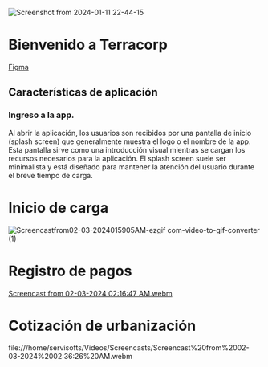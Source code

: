 ![Screenshot from 2024-01-11 22-44-15](https://github.com/Terracor-Bolivia/.github/assets/7370358/e05e167a-bb86-473b-837d-3317df14fc3d)

# Bienvenido a Terracorp


[Figma](https://www.figma.com/file/JN0jsdO9thzC03C1O1L0DA/Terracor?type=design&mode=design&t=DXA9L8wju3RCkw7G-0)

## Características de aplicación

### Ingreso a la app.
Al abrir la aplicación, los usuarios son recibidos por una pantalla de inicio (splash screen) que generalmente muestra el logo o el nombre de la app. Esta pantalla sirve como una introducción visual mientras se cargan los recursos necesarios para la aplicación. El splash screen suele ser minimalista y está diseñado para mantener la atención del usuario durante el breve tiempo de carga.

# Inicio de carga
![Screencastfrom02-03-2024015905AM-ezgif com-video-to-gif-converter (1)](https://github.com/Terracor-Bolivia/.github/assets/72888760/d70e9c08-427a-4a1f-865e-b1125cafa294)

# Registro de pagos
[Screencast from 02-03-2024 02:16:47 AM.webm](https://github.com/Terracor-Bolivia/.github/assets/72888760/c38b79d5-1102-4fe1-8eba-92d5bad0995e)

# Cotización de urbanización
file:///home/servisofts/Videos/Screencasts/Screencast%20from%2002-03-2024%2002:36:26%20AM.webm




